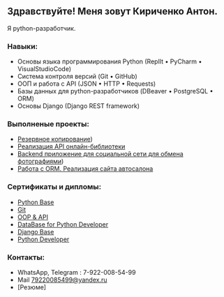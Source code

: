 

## Здравствуйте! Меня зовут Кириченко Антон.
   Я python-разработчик.


### Навыки:
- Основы языка программирования Python (ReplIt • PyCharm • VisualStudioCode)
- Система контроля версий (Git • GitHub)
- ООП и работа с API (JSON • HTTP • Requests)
- Базы данных для python-разработчиков (DBeaver • PostgreSQL • ORM)
- Основы Django (Django REST framework)


### Выполненые проекты:
- [Резервное копирование](https://github.com/AntonTyum/VK-YANDAPI-HOMEWORK))
- [Реализация API онлайн-библиотеки](https://github.com/AntonTyum/HW_CRUD_DRF)
- [Backend приложение для социальной сети для обмена фотографиями](https://github.com/AntonTyum/spd_diplom_netology))
- [Работа с ORM. Реализация сайта автосалона](https://github.com/AntonTyum/Homework_ORM_SHOP/tree/main)
  

### Сертификаты и дипломы:
- [Python Base](https://github.com/AntonTyum/profile_Anton/blob/main/certificate.PythonBase.pdf)
- [Git](https://github.com/AntonTyum/profile_Anton/blob/main/certificateGit.pdf)
- [OOP & API](https://github.com/AntonTyum/profile_Anton/blob/main/certificateOPPendIP.pdf)
- [DataBase for Python Developer](https://github.com/AntonTyum/profile_Anton/blob/main/certificateDatabase%20for%20python.pdf)
- [Django Base](https://github.com/AntonTyum/profile_Anton/blob/main/certificateDjango.pdf)
- [Python Developer](https://github.com/AntonTyum/profile_Anton/blob/main/certificatePython-developer.pdf)


### Контакты: 
 - WhatsApp, Telegram : 7-922-008-54-99
 - Mail 79220085499@yandex.ru
 - [Резюме]

